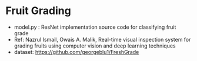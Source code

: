 # Fruit Grading
- model.py : ResNet implementation source code for classifying fruit grade
- Ref: Nazrul Ismail, Owais A. Malik, Real-time visual inspection system for grading fruits 
using computer vision and deep learning techniques
- dataset: https://github.com/georgeblu1/FreshGrade
